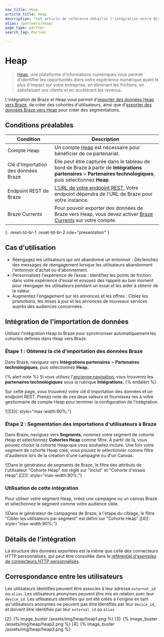 ```yaml
---
nav_title: Heap
article_title: Heap
description: "Cet article de référence détaille l'intégration entre Braze et Heap, une plateforme d'informations numériques, qui vous permet d'importer des données Heap vers Braze, de créer des cohortes d'utilisateurs, ainsi que d'exporter des données Braze vers des statistiques des segments."
alias: /partners/heap/
page_type: partner
search_tag: Partner

---
```


# Heap

> [Heap](https://heap.io/), une plateforme d'informations numériques vous permet d’identifier les opportunités dans votre expérience numérique ayant le plus d'impact sur votre entreprise, en éliminant les frictions, en satisfaisant vos clients et en accélérant les revenus.

L'intégration de Braze et Heap vous permet d'[importer des données Heap vers Braze](#data-import-integration), de créer des cohortes d'utilisateurs, ainsi que d'[exporter des données Braze vers Heap]({{site.baseurl}}/partners/data_and_infrastructure_agility/analytics/heap/) pour créer des segmentations.

## Conditions préalables

| Condition | Description |
| ----------- | ----------- |
| Compte Heap | Un compte [Heap](https://heap.io/about) est nécessaire pour bénéficier de ce partenariat. |
| Clé d'importation des données Braze | Elle peut être capturée dans le tableau de bord de Braze à partir de **Intégrations partenaires** > **Partenaires technologiques**, puis sélectionnez **Heap**. |
| Endpoint REST de Braze | [L'URL de votre endpoint REST.][1] Votre endpoint dépendra de l'URL de Braze pour votre instance. |
| Braze Currents | Pour pouvoir exporter des données de Braze vers Heap, vous devez activer [Braze Currents]({{site.baseurl}}/user_guide/data_and_analytics/braze_currents/#access-currents) sur votre compte. |
{: .reset-td-br-1 .reset-td-br-2 role="presentation" }

## Cas d'utilisation
- Réengagez les utilisateurs qui ont abandonné un entonnoir : Déclenchez des messages de réengagement lorsque les utilisateurs abandonnent l'entonnoir d'achat ou d'abonnement.
- Personnalisez l'expérience de l’essai : Identifiez les points de friction dans votre expérience d'essai et envoyez des rappels au bon moment pour réengager les utilisateurs pendant un essai et les aider à obtenir de la valeur.
- Augmentez l'engagement sur les annonces et les offres : Ciblez les promotions, les mises à jour et les annonces de nouveaux services auprès des audiences concernées.

## Intégration de l'importation de données

Utilisez l'intégration Heap to Braze pour synchroniser automatiquement les cohortes définies dans Heap vers Braze.

### Étape 1 : Obtenez la clé d'importation des données Braze

Dans Braze, naviguez vers **Intégrations partenaires** > **Partenaires technologiques**, puis sélectionnez **Heap.** 

{% alert note %}
Si vous utilisez l'[ancienne navigation]({{site.baseurl}}/navigation), vous trouverez les **partenaires technologiques** sous la rubrique **Intégrations.**
{% endalert %}

Sur cette page, vous trouverez votre clé d'importation des données et un endpoint REST. Prenez note de ces deux valeurs et fournissez-les à votre gestionnaire de compte Heap pour terminer la configuration de l'intégration.

![][3]{: style="max-width:90%;"}

### Étape 2 : Segmentation des importations d'utilisateurs à Braze

Dans Braze, naviguez vers **Segments**, nommez votre segment de cohorte Heap et sélectionnez **Cohortes Heap** comme filtre. À partir de là, vous pouvez choisir la cohorte Heap que vous souhaitez inclure. Une fois votre segment de cohorte Heap créé, vous pouvez le sélectionner comme filtre d'audience lors de la création d'une campagne ou d'un Canvas.

![Dans le générateur de segments de Braze, le filtre des attributs de l'utilisateur "Cohorte Heap" est réglé sur "inclut" et "Cohorte d'essais Heap".][2]{: style="max-width:90%;"}

### Utilisation de cette intégration

Pour utiliser votre segment Heap, créez une campagne ou un canvas Braze et sélectionnez le segment comme votre audience cible.

![Dans le générateur de campagnes de Braze, à l'étape du ciblage, le filtre "Cibler les utilisateurs par segment" est défini sur "Cohorte Heap".][4]{: style="max-width:90%;"}

## Détails de l'intégration

La structure des données exportées est la même que celle des connecteurs HTTP personnalisés, qui peut être consultée dans le [référentiel d'exemples de connecteurs HTTP personnalisés](https://github.com/Appboy/currents-examples/tree/master/sample-data/Custom%20HTTP/users/behaviors).

## Correspondance entre les utilisateurs

Les utilisateurs identifiés peuvent être associés à leur adresse `external_id` ou `alias`. Les utilisateurs anonymes peuvent être mis en relation avec leur `device_id`. Les utilisateurs identifiés qui ont été créés à l'origine en tant qu'utilisateurs anonymes ne peuvent pas être identifiés par leur `device_id`, et doivent être identifiés par leur `external_id` ou `alias`.

[1]: {{site.baseurl}}/developer_guide/rest_api/basics/#endpoints
[2]: {% image_buster /assets/img/heap/heap1.png %}
[3]: {% image_buster /assets/img/heap/heap2.png %}
[4]: {% image_buster /assets/img/heap/heap3.png %} 
